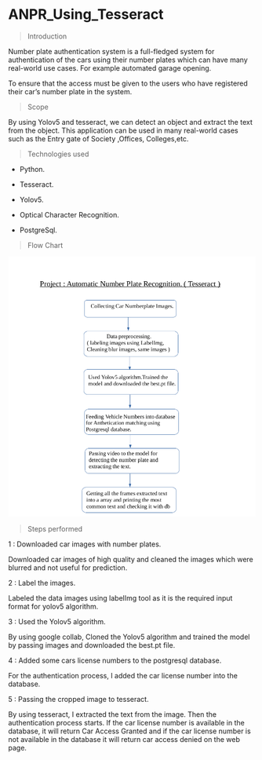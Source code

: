 # ANPR_Using_Tesseract

> Introduction 

Number plate authentication system is a full-fledged system for authentication of the cars using their number plates which can 
have many real-world use cases. For example automated garage opening.

To ensure that the access must be given to the users who have registered their car’s number plate in the system.


> Scope

By using Yolov5 and tesseract, we can detect an object and extract the text from the object. This application can be used in many real-world cases such as the Entry gate of Society ,Offices, Colleges,etc.

> Technologies used

- Python.

- Tesseract.

- Yolov5.

- Optical Character Recognition.

- PostgreSql.

> Flow Chart 

<img src="Documents/ANPR_TESSERACT.png">


> Steps performed

1 : Downloaded car images with number plates.
    
Downloaded car images of high quality and cleaned the images which were  blurred and not useful for prediction.
          
2 : Label the images.

Labeled the data images using labelImg tool as it is the required input format for yolov5 algorithm.

3 : Used the Yolov5 algorithm.

By using google collab, Cloned the Yolov5 algorithm and trained the model by passing images and downloaded the best.pt file.

4 : Added some cars license numbers to the postgresql database.

For the authentication process, I added the car license number into the database.

5 : Passing the cropped image to tesseract.

By using tesseract, I extracted the text from the image. Then the authentication process starts. If the car license number is available in the database, it will return Car Access Granted and if the car license number is not available in the database it will return car access denied on the web page.
